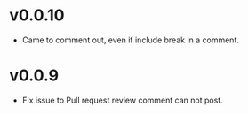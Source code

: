 # v0.0.10
- Came to comment out, even if include break in a comment.

# v0.0.9
- Fix issue to Pull request review comment can not post.
